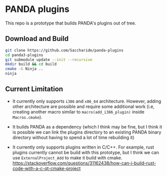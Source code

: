 # PANDA plugins

This repo is a prototype that builds PANDA's plugins out of tree.


## Download and Build
```bash
git clone https://github.com/Saccharide/panda-plugins
cd panda3-plugins
git submodule update --init --recursive
mkdir build && cd build
cmake -G Ninja ..
ninja
```                                                                      

## Current Limitation

* It currently only supports `i386` and `x86_64` architecture. However, adding other architecture are possible and require some additional work (i.e, creating another macro similar to `macro(add_i386_plugin)` inside `Macros.cmake`). 

* It builds PANDA as a dependency (which I think may be fine, but I think it is possible we can link the plugins directory to an existing PANDA binary directory without having to spend a lot of time rebuilding it)

* It currently only supports plugins written in C/C++. For example, rust plugins currently cannot be build with this prototype, but I think we can use `ExternalProject_Add` to make it build with cmake. <https://stackoverflow.com/questions/31162438/how-can-i-build-rust-code-with-a-c-qt-cmake-project>
